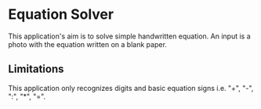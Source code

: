 # Equation Solver

This application's aim is to solve simple handwritten equation. An input is a photo with the equation written on a blank paper.

## Limitations

This application only recognizes digits and basic equation signs i.e. "+", "-", ":", "*", "=".  
